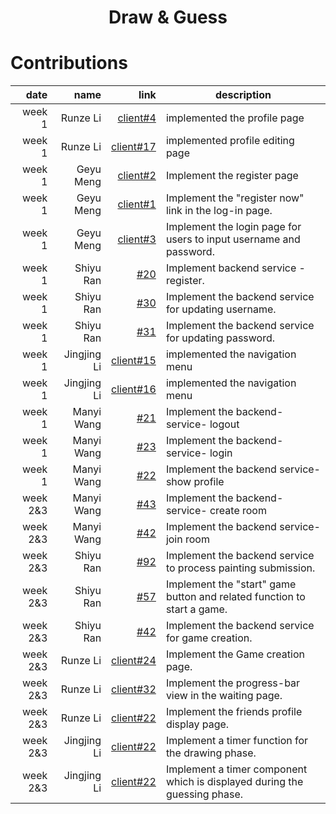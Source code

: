 
<h1 align="center">Draw & Guess</h1>
 
 # Contributions
 | date |  name  | link | description |
|-----:|-----------:|-----------:|-----------|
|week 1| Runze Li |[client#4](https://github.com/sopra-fs23-group-19/sopra-fs23-group-19-client/issues/4) | implemented the profile page|
|week 1| Runze Li |[client#17](https://github.com/sopra-fs23-group-19/sopra-fs23-group-19-client/issues/17) | implemented profile editing page|
|week 1| Geyu Meng |[client#2](https://github.com/sopra-fs23-group-19/sopra-fs23-group-19-client/issues/2) | Implement the register page|
|week 1| Geyu Meng |[client#1](https://github.com/sopra-fs23-group-19/sopra-fs23-group-19-client/issues/1) | Implement the "register now" link in the log-in page.|
|week 1| Geyu Meng |[client#3](https://github.com/sopra-fs23-group-19/sopra-fs23-group-19-client/issues/3) | Implement the login page for users to input username and password. |
|week 1| Shiyu Ran | [#20](https://github.com/sopra-fs23-group-19/sopra-fs23-group-19-server/issues/20) | Implement backend service - register.|
|week 1| Shiyu Ran | [#30](https://github.com/sopra-fs23-group-19/sopra-fs23-group-19-server/issues/30) | Implement the backend service for updating username.|
|week 1| Shiyu Ran | [#31](https://github.com/sopra-fs23-group-19/sopra-fs23-group-19-server/issues/31) | Implement the backend service for updating password.|
|week 1| Jingjing Li | [client#15](https://github.com/sopra-fs23-group-19/sopra-fs23-group-19-client/issues/15) | implemented the navigation menu|
|week 1| Jingjing Li | [client#16](https://github.com/sopra-fs23-group-19/sopra-fs23-group-19-client/issues/16) | implemented the navigation menu|
|week 1| Manyi Wang | [#21](https://github.com/sopra-fs23-group-19/sopra-fs23-group-19-server/issues/21) | Implement the backend-service- logout|
|week 1| Manyi Wang | [#23](https://github.com/sopra-fs23-group-19/sopra-fs23-group-19-server/issues/23) | Implement the backend-service- login|
|week 1| Manyi Wang | [#22](https://github.com/sopra-fs23-group-19/sopra-fs23-group-19-server/issues/22) | Implement the backend service- show profile|
|week 2&3| Manyi Wang | [#43](https://github.com/sopra-fs23-group-19/sopra-fs23-group-19-server/issues/43) | Implement the backend-service- create room|
|week 2&3| Manyi Wang | [#42](https://github.com/sopra-fs23-group-19/sopra-fs23-group-19-server/issues/42) | Implement the backend service- join room|
|week 2&3| Shiyu Ran | [#92](https://github.com/sopra-fs23-group-19/sopra-fs23-group-19-server/issues/92) | Implement the backend service to process painting submission.| 
|week 2&3| Shiyu Ran | [#57](https://github.com/sopra-fs23-group-19/sopra-fs23-group-19-server/issues/57) | Implement the "start" game button and related function to start a game.|
|week 2&3| Shiyu Ran | [#42](https://github.com/sopra-fs23-group-19/sopra-fs23-group-19-server/issues/42) |Implement the backend service for game creation.|
|week 2&3| Runze Li  | [client#24](https://github.com/sopra-fs23-group-19/sopra-fs23-group-19-client/issues/24) |Implement the Game creation page.|
|week 2&3| Runze Li  | [client#32](https://github.com/sopra-fs23-group-19/sopra-fs23-group-19-client/issues/32) |Implement the progress-bar view in the waiting page.|
|week 2&3| Runze Li  | [client#22](https://github.com/sopra-fs23-group-19/sopra-fs23-group-19-client/issues/22) |Implement the friends profile display page.|
|week 2&3| Jingjing Li  | [client#22](https://github.com/sopra-fs23-group-19/sopra-fs23-group-19-client/issues/41) |Implement a timer function for the drawing phase.|
|week 2&3| Jingjing Li  | [client#22](https://github.com/sopra-fs23-group-19/sopra-fs23-group-19-client/issues/42) |Implement a timer component which is displayed during the guessing phase.|
